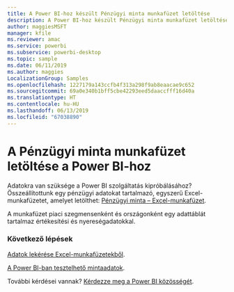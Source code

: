 ```yaml
---
title: A Power BI-hoz készült Pénzügyi minta munkafüzet letöltése
description: A Power BI-hoz készült Pénzügyi minta munkafüzet letöltése
author: maggiesMSFT
manager: kfile
ms.reviewer: amac
ms.service: powerbi
ms.subservice: powerbi-desktop
ms.topic: sample
ms.date: 06/11/2019
ms.author: maggies
LocalizationGroup: Samples
ms.openlocfilehash: 1227179a143ccfb4f313a298f9ab8eaacae9c652
ms.sourcegitcommit: 69a0e340b1bff5cbe42293eed5daaccfff16d40a
ms.translationtype: HT
ms.contentlocale: hu-HU
ms.lasthandoff: 06/13/2019
ms.locfileid: "67038890"
---
```

# <a name="download-the-financial-sample-workbook-for-power-bi"></a>A Pénzügyi minta munkafüzet letöltése a Power BI-hoz
Adatokra van szüksége a Power BI szolgáltatás kipróbálásához? Összeállítottunk egy pénzügyi adatokat tartalmazó, egyszerű Excel-munkafüzetet, amelyet letölthet: [Pénzügyi minta – Excel-munkafüzet](http://go.microsoft.com/fwlink/?LinkID=521962).

A munkafüzet piaci szegmensenként és országonként egy adattáblát tartalmaz értékesítési és nyereségadatokkal.

### <a name="next-steps"></a>Következő lépések
[Adatok lekérése Excel-munkafüzetekből](service-excel-workbook-files.md).

[A Power BI-ban tesztelhető mintaadatok](sample-datasets.md).

További kérdései vannak? [Kérdezze meg a Power BI közösségét](http://community.powerbi.com/).

